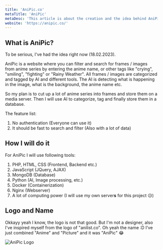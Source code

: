 ```yaml
---
title: 'AniPic.co'
metaTitle: 'AniPic'
metaDesc: 'This article is about the creation and the idea behind AniPic.'
website: 'https://anipic.co/'
---
```


## What is AniPic?
To be serious, I've had the idea right now (18.02.2023).

AniPic is a website where you can filter and search for frames / images from anime series by entering the anime name, or other tags like "crying", "smiling", "fighting" or "Rainy Weather".
All frames / images are categorized and tagged by AI and different tools. The AI is detecting what is happening in the image, what is the background, the anime name etc.

So my plan is to cut up a lot of anime series into frames and store them on a media server. Then I will use AI to categorize, tag and finally store them in a database.


The feature list:
1. No authentication (Everyone can use it)
2. It should be fast to search and filter (Also with a lot of data)
 
## How I will do it
For AniPic I will use following tools:
1. PHP, HTML, CSS (Frontend, Backend etc.)
2. JavaScript (JQuery, AJAX)
3. MongoDB (Database)
4. Python (AI, Image processing, etc.)
5. Docker (Containerization)
6. Nginx (Webserver)
7. A lot of computing power (I will use my own server**s** for this project 😥)

## Logo and Name
Okkayy yeah I know, the logo is not that good. But I'm not a designer, also I've inspired myself from the logo of "anilist.co". Oh yeah the name :D I've just combined "Anime" and "Picture" and it was "AniPic" 😂

![AniPic Logo](../anipicCover.png)